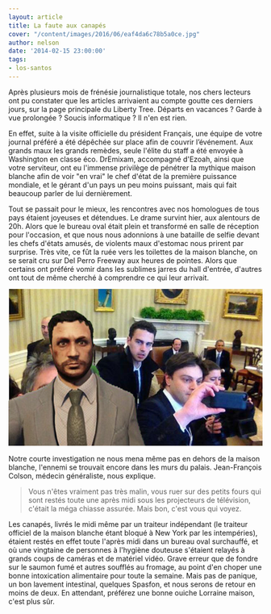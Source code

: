 ```yaml
---
layout: article
title: La faute aux canapés
cover: "/content/images/2016/06/eaf4da6c78b5a0ce.jpg"
author: nelson
date: '2014-02-15 23:00:00'
tags:
- los-santos
---
```


Après plusieurs mois de frénésie journalistique totale, nos chers lecteurs ont pu constater que les articles arrivaient au compte goutte ces derniers jours, sur la page principale du Liberty Tree. Départs en vacances ? Garde à vue prolongée ? Soucis informatique ? Il n'en est rien.

En effet, suite à la visite officielle du président Français, une équipe de votre journal préféré a été dépêchée sur place afin de couvrir l’événement. Aux grands maux les grands remèdes, seule l'élite du staff a été envoyée à Washington en classe éco. DrEmixam, accompagné d'Ezoah, ainsi que votre serviteur, ont eu l'immense privilège de pénétrer la mythique maison blanche afin de voir "en vrai" le chef d'état de la première puissance mondiale, et le gérant d'un pays un peu moins puissant, mais qui fait beaucoup parler de lui dernièrement.

Tout se passait pour le mieux, les rencontres avec nos homologues de tous pays étaient joyeuses et détendues. Le drame survint hier, aux alentours de 20h. Alors que le bureau oval était plein et transformé en salle de réception pour l'occasion, et que nous nous adonnions à une bataille de selfie devant les chefs d'états amusés, de violents maux d'estomac nous prirent par surprise. Très vite, ce fût la ruée vers les toilettes de la maison blanche, on se serait cru sur Del Perro Freeway aux heures de pointes. Alors que certains ont préféré vomir dans les sublimes jarres du hall d'entrée, d'autres ont tout de même cherché à comprendre ce qui leur arrivait.

![Au moins 25 likes sur Snapmatic !](  /content/images/2016/06/eaf4da6c78b5a0ce_0.jpg)

Notre courte investigation ne nous mena même pas en dehors de la maison blanche, l'ennemi se trouvait encore dans les murs du palais. Jean-François Colson, médecin généraliste, nous explique.

> Vous n'êtes vraiment pas très malin, vous ruer sur des petits fours qui sont restés toute une après midi sous les projecteurs de télévision, c'était la méga chiasse assurée. Mais bon, c'est vous qui voyez.

Les canapés, livrés le midi même par un traiteur indépendant (le traiteur officiel de la maison blanche étant bloqué à New York par les intempéries), étaient restés en effet toute l'après midi dans un bureau oval surchauffé, et où une vingtaine de personnes à l'hygiène douteuse s'étaient relayés à grands coups de caméras et de matériel vidéo. Grave erreur que de fondre sur le saumon fumé et autres soufflés au fromage, au point d'en choper une bonne intoxication alimentaire pour toute la semaine. Mais pas de panique, un bon lavement intestinal, quelques Spasfon, et nous serons de retour en moins de deux. En attendant, préférez une bonne ouiche Lorraine maison, c'est plus sûr.

<!--kg-card-end: markdown-->
